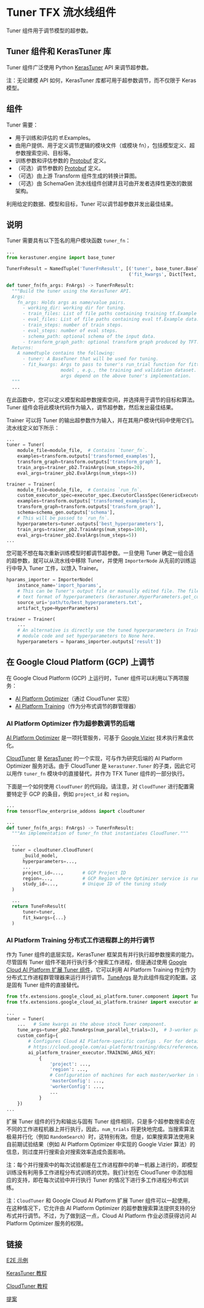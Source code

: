 # Tuner TFX 流水线组件

Tuner 组件用于调节模型的超参数。

## Tuner 组件和 KerasTuner 库

Tuner 组件广泛使用 Python [KerasTuner](https://www.tensorflow.org/tutorials/keras/keras_tuner) API 来调节超参数。

注：无论建模 API 如何，KerasTuner 库都可用于超参数调节，而不仅限于 Keras 模型。

## 组件

Tuner 需要：

- 用于训练和评估的 tf.Examples。
- 由用户提供、用于定义调节逻辑的模块文件（或模块 fn），包括模型定义、超参数搜索空间、目标等。
- 训练参数和评估参数的 [Protobuf](https://developers.google.com/protocol-buffers) 定义。
- （可选）调节参数的 [Protobuf](https://developers.google.com/protocol-buffers) 定义。
- （可选）由上游 Transform 组件生成的转换计算图。
- （可选）由 SchemaGen 流水线组件创建并且可由开发者选择性更改的数据架构。

利用给定的数据、模型和目标，Tuner 可以调节超参数并发出最佳结果。

## 说明

Tuner 需要具有以下签名的用户模块函数 `tuner_fn`：

```python
...
from kerastuner.engine import base_tuner

TunerFnResult = NamedTuple('TunerFnResult', [('tuner', base_tuner.BaseTuner),
                                             ('fit_kwargs', Dict[Text, Any])])

def tuner_fn(fn_args: FnArgs) -> TunerFnResult:
  """Build the tuner using the KerasTuner API.
  Args:
    fn_args: Holds args as name/value pairs.
      - working_dir: working dir for tuning.
      - train_files: List of file paths containing training tf.Example data.
      - eval_files: List of file paths containing eval tf.Example data.
      - train_steps: number of train steps.
      - eval_steps: number of eval steps.
      - schema_path: optional schema of the input data.
      - transform_graph_path: optional transform graph produced by TFT.
  Returns:
    A namedtuple contains the following:
      - tuner: A BaseTuner that will be used for tuning.
      - fit_kwargs: Args to pass to tuner's run_trial function for fitting the
                    model , e.g., the training and validation dataset. Required
                    args depend on the above tuner's implementation.
  """
  ...
```

在此函数中，您可以定义模型和超参数搜索空间，并选择用于调节的目标和算法。Tuner 组件会将此模块代码作为输入，调节超参数，然后发出最佳结果。

Trainer 可以将 Tuner 的输出超参数作为输入，并在其用户模块代码中使用它们。流水线定义如下所示：

```python
...
tuner = Tuner(
    module_file=module_file,  # Contains `tuner_fn`.
    examples=transform.outputs['transformed_examples'],
    transform_graph=transform.outputs['transform_graph'],
    train_args=trainer_pb2.TrainArgs(num_steps=20),
    eval_args=trainer_pb2.EvalArgs(num_steps=5))

trainer = Trainer(
    module_file=module_file,  # Contains `run_fn`.
    custom_executor_spec=executor_spec.ExecutorClassSpec(GenericExecutor),
    examples=transform.outputs['transformed_examples'],
    transform_graph=transform.outputs['transform_graph'],
    schema=schema_gen.outputs['schema'],
    # This will be passed to `run_fn`.
    hyperparameters=tuner.outputs['best_hyperparameters'],
    train_args=trainer_pb2.TrainArgs(num_steps=100),
    eval_args=trainer_pb2.EvalArgs(num_steps=5))
...
```

您可能不想在每次重新训练模型时都调节超参数。一旦使用 Tuner 确定一组合适的超参数，就可以从流水线中移除 Tuner，并使用 `ImporterNode` 从先前的训练运行中导入 Tuner 工件，以馈入 Trainer。

```python
hparams_importer = ImporterNode(
    instance_name='import_hparams',
    # This can be Tuner's output file or manually edited file. The file contains
    # text format of hyperparameters (kerastuner.HyperParameters.get_config())
    source_uri='path/to/best_hyperparameters.txt',
    artifact_type=HyperParameters)

trainer = Trainer(
    ...
    # An alternative is directly use the tuned hyperparameters in Trainer's user
    # module code and set hyperparameters to None here.
    hyperparameters = hparams_importer.outputs['result'])
```

## 在 Google Cloud Platform (GCP) 上调节

在 Google Cloud Platform (GCP) 上运行时，Tuner 组件可以利用以下两项服务：

- [AI Platform Optimizer](https://cloud.google.com/ai-platform/optimizer/docs/overview)（通过 CloudTuner 实现）
- [AI Platform Training](https://cloud.google.com/ai-platform/training/docs)（作为分布式调节的群管理器）

### AI Platform Optimizer 作为超参数调节的后端

[AI Platform Optimizer](https://cloud.google.com/ai-platform/optimizer/docs/overview) 是一项托管服务，可基于 [Google Vizier](https://storage.googleapis.com/pub-tools-public-publication-data/pdf/bcb15507f4b52991a0783013df4222240e942381.pdf) 技术执行黑盒优化。

[CloudTuner](https://github.com/GoogleCloudPlatform/tensorflow-gcp-tools/blob/master/python/tensorflow_enterprise_addons/cloudtuner/cloud_tuner.py) 是 [KerasTuner](https://www.tensorflow.org/tutorials/keras/keras_tuner) 的一个实现，可与作为研究后端的 AI Platform Optimizer 服务对话。由于 CloudTuner 是 `kerastuner.Tuner` 的子类，因此它可以用作 `tuner_fn` 模块中的直接替代，并作为 TFX Tuner 组件的一部分执行。

下面是一个如何使用 `CloudTuner` 的代码段。请注意，对 `CloudTuner` 进行配置需要特定于 GCP 的条目，例如 `project_id` 和 `region`。

```python
...
from tensorflow_enterprise_addons import cloudtuner

...
def tuner_fn(fn_args: FnArgs) -> TunerFnResult:
  """An implementation of tuner_fn that instantiates CloudTuner."""

  ...
  tuner = cloudtuner.CloudTuner(
      _build_model,
      hyperparameters=...,
      ...
      project_id=...,       # GCP Project ID
      region=...,           # GCP Region where Optimizer service is run.
      study_id=...,         # Unique ID of the tuning study
  )

  ...
  return TuneFnResult(
      tuner=tuner,
      fit_kwargs={...}
  )
```

### AI Platform Training 分布式工作进程群上的并行调节

作为 Tuner 组件的底层实现，KerasTuner 框架具有并行执行超参数搜索的能力。尽管固有 Tuner 组件不能并行执行多个搜索工作进程，但是通过使用 [Google Cloud AI Platform 扩展 Tuner 组件](https://github.com/tensorflow/tfx/blob/master/tfx/extensions/google_cloud_ai_platform/tuner/component.py)，它可以利用 AI Platform Training 作业作为分布式工作进程群管理器来运行并行调节。[TuneArgs](https://github.com/tensorflow/tfx/blob/master/tfx/proto/tuner.proto) 是为此组件指定的配置。这是固有 Tuner 组件的直接替代。

```python
from tfx.extensions.google_cloud_ai_platform.tuner.component import Tuner
from tfx.extensions.google_cloud_ai_platform.trainer import executor as ai_platform_trainer_executor

...
tuner = Tuner(
    ...   # Same kwargs as the above stock Tuner component.
    tune_args=tuner_pb2.TuneArgs(num_parallel_trials=3),  # 3-worker parallel
    custom_config={
        # Configures Cloud AI Platform-specific configs . For for details, see
        # https://cloud.google.com/ai-platform/training/docs/reference/rest/v1/projects.jobs#traininginput.
        ai_platform_trainer_executor.TRAINING_ARGS_KEY:
            {
                'project': ...,
                'region': ...,
                # Configuration of machines for each master/worker in the flock.
                'masterConfig': ...,
                'workerConfig': ...,
                ...
            }
    })
...
```

扩展 Tuner 组件的行为和输出与固有 Tuner 组件相同，只是多个超参数搜索会在不同的工作进程机器上并行执行，因此，`num_trials` 将更快地完成。当搜索算法极易并行化（例如 `RandomSearch`）时，这特别有效。但是，如果搜索算法使用来自前期试验结果（例如 AI Platform Optimizer 中实现的 Google Vizier 算法）的信息，则过度并行搜索会对搜索效率造成负面影响。

注：每个并行搜索中的每次试验都是在工作进程群中的单一机器上进行的，即模型训练没有利用多工作进程分布式训练的优势。我们计划在 CloudTuner 中添加相应的支持，即在每次试验中并行执行 Tuner 的情况下进行多工作进程分布式训练。

注：`CloudTuner` 和 Google Cloud AI Platform 扩展 Tuner 组件可以一起使用，在这种情况下，它允许由 AI Platform Optimizer 的超参数搜索算法提供支持的分布式并行调节。不过，为了做到这一点，Cloud AI Platform 作业必须获得访问 AI Platform Optimizer 服务的权限。

## 链接

[E2E 示例](https://github.com/tensorflow/tfx/blob/master/tfx/examples/iris/iris_pipeline_native_keras.py)

[KerasTuner 教程](https://www.tensorflow.org/tutorials/keras/keras_tuner)

[CloudTuner 教程](https://github.com/GoogleCloudPlatform/ai-platform-samples/blob/master/notebooks/samples/optimizer/ai_platform_optimizer_tuner.ipynb)

[提案](https://github.com/tensorflow/community/blob/master/rfcs/20200420-tfx-tuner-component.md)

